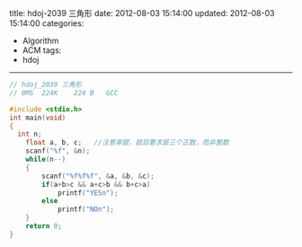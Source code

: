 title: hdoj-2039 三角形
date: 2012-08-03 15:14:00
updated: 2012-08-03 15:14:00
categories:
  - Algorithm
  - ACM
tags:
  - hdoj
---

```c
// hdoj_2039 三角形
// 0MS	224K	224 B	GCC

#include <stdio.h>
int main(void)
{
  int n;
	float a, b, c;   //注意审题，题目要求是三个正数，而非整数
	scanf("%f", &n);
	while(n--)
	{
		scanf("%f%f%f", &a, &b, &c);
		if(a+b>c && a+c>b && b+c>a)
			printf("YESn");
		else
			printf("NOn");
	}
	return 0;
}
```
